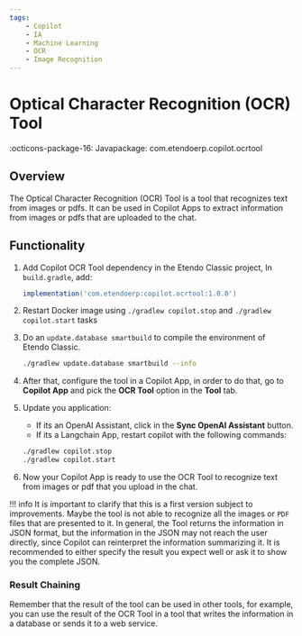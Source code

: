 ```yaml
---
tags:
    - Copilot
    - IA
    - Machine Learning
    - OCR
    - Image Recognition
---
```


# Optical Character Recognition (OCR) Tool

:octicons-package-16: Javapackage: com.etendoerp.copilot.ocrtool

## Overview

The Optical Character Recognition (OCR) Tool is a tool that recognizes text from images or pdfs. It can be used in Copilot Apps to extract information from images or pdfs that are uploaded to the chat.

## Functionality


1. Add Copilot OCR Tool dependency in the Etendo Classic project, In `build.gradle`, add:
    ```groovy
    implementation('com.etendoerp:copilot.ocrtool:1.0.0')
    ```

3. Restart Docker image using `./gradlew copilot.stop` and `./gradlew copilot.start` tasks

4. Do an `update.database smartbuild` to compile the environment of Etendo Classic.

    ``` bash title="Terminal"
    ./gradlew update.database smartbuild --info
    ``` 

4. After that, configure the tool in a Copilot App, in order to do that, go to **Copilot App** and pick the **OCR Tool** option in the **Tool** tab.

5. Update you application:
    - If its an OpenAI Assistant, click in the **Sync OpenAI Assistant** button.
    - If its a Langchain App, restart copilot with the following commands:
    ``` bash title="Terminal"
    ./gradlew copilot.stop
    ./gradlew copilot.start
    ```

5. Now your Copilot App is ready to use the OCR Tool to recognize text from images or pdf that you upload in the chat.

!!! info 
    It is important to clarify that this is a first version subject to improvements. Maybe the tool is not able to recognize all the images or `PDF` files that are presented to it.
    In general, the Tool returns the information in JSON format, but the information in the JSON may not reach the user directly, since Copilot can reinterpret the information summarizing it. It is recommended to either specify the result you expect well or ask it to show you the complete JSON.


### Result Chaining

Remember that the result of the tool can be used in other tools, for example, you can use the result of the OCR Tool in a tool that writes the information in a database or sends it to a web service. 
